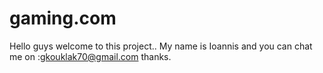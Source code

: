 # gaming.com
Hello guys welcome to this project.. My name is Ioannis and you can chat me on :gkouklak70@gmail.com thanks. 
